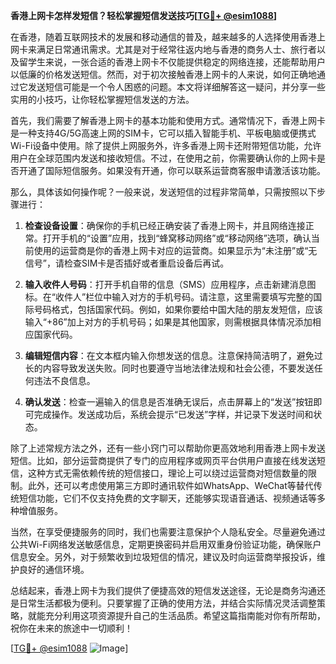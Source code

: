 **香港上网卡怎样发短信？轻松掌握短信发送技巧[[TG💪+ @esim1088](https://t.me/s/esim1088)]**

在香港，随着互联网技术的发展和移动通信的普及，越来越多的人选择使用香港上网卡来满足日常通讯需求。尤其是对于经常往返内地与香港的商务人士、旅行者以及留学生来说，一张合适的香港上网卡不仅能提供稳定的网络连接，还能帮助用户以低廉的价格发送短信。然而，对于初次接触香港上网卡的人来说，如何正确地通过它发送短信可能是一个令人困惑的问题。本文将详细解答这一疑问，并分享一些实用的小技巧，让你轻松掌握短信发送的方法。

首先，我们需要了解香港上网卡的基本功能和使用方式。通常情况下，香港上网卡是一种支持4G/5G高速上网的SIM卡，它可以插入智能手机、平板电脑或便携式Wi-Fi设备中使用。除了提供上网服务外，许多香港上网卡还附带短信功能，允许用户在全球范围内发送和接收短信。不过，在使用之前，你需要确认你的上网卡是否开通了国际短信服务。如果没有开通，你可以联系运营商客服申请激活该功能。

那么，具体该如何操作呢？一般来说，发送短信的过程非常简单，只需按照以下步骤进行：

1. **检查设备设置**：确保你的手机已经正确安装了香港上网卡，并且网络连接正常。打开手机的“设置”应用，找到“蜂窝移动网络”或“移动网络”选项，确认当前使用的运营商是你的香港上网卡对应的运营商。如果显示为“未注册”或“无信号”，请检查SIM卡是否插好或者重启设备后再试。

2. **输入收件人号码**：打开手机自带的信息（SMS）应用程序，点击新建消息图标。在“收件人”栏位中输入对方的手机号码。请注意，这里需要填写完整的国际号码格式，包括国家代码。例如，如果你要给中国大陆的朋友发短信，应该输入“+86”加上对方的手机号码；如果是其他国家，则需根据具体情况添加相应国家代码。

3. **编辑短信内容**：在文本框内输入你想发送的信息。注意保持简洁明了，避免过长的内容导致发送失败。同时也要遵守当地法律法规和社会公德，不要发送任何违法不良信息。

4. **确认发送**：检查一遍输入的信息是否准确无误后，点击屏幕上的“发送”按钮即可完成操作。发送成功后，系统会提示“已发送”字样，并记录下发送时间和状态。

除了上述常规方法之外，还有一些小窍门可以帮助你更高效地利用香港上网卡发送短信。比如，部分运营商提供了专门的应用程序或网页平台供用户直接在线发送短信，这种方式无需依赖传统的短信接口，理论上可以绕过运营商对短信数量的限制。此外，还可以考虑使用第三方即时通讯软件如WhatsApp、WeChat等替代传统短信功能，它们不仅支持免费的文字聊天，还能够实现语音通话、视频通话等多种增值服务。

当然，在享受便捷服务的同时，我们也需要注意保护个人隐私安全。尽量避免通过公共Wi-Fi网络发送敏感信息，定期更换密码并启用双重身份验证功能，确保账户信息安全。另外，对于频繁收到垃圾短信的情况，建议及时向运营商举报投诉，维护良好的通信环境。

总结起来，香港上网卡为我们提供了便捷高效的短信发送途径，无论是商务沟通还是日常生活都极为便利。只要掌握了正确的使用方法，并结合实际情况灵活调整策略，就能充分利用这项资源提升自己的生活品质。希望这篇指南能对你有所帮助，祝你在未来的旅途中一切顺利！

[[TG💪+ @esim1088](https://t.me/s/esim1088) ![Image](https://i.postimg.cc/4NQfJmqS/Snipaste-2025-05-13-00-14-12.png)]